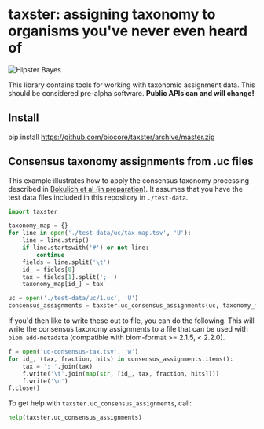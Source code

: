 taxster: assigning taxonomy to organisms you've never even heard of 
===================================================================

![Hipster Bayes](http://i.imgur.com/lyUCFzB.png)

This library contains tools for working with taxonomic assignment data. This should be considered pre-alpha software. **Public APIs can and will change!**

Install
-------

pip install https://github.com/biocore/taxster/archive/master.zip

Consensus taxonomy assignments from .uc files
---------------------------------------------

This example illustrates how to apply the consensus taxonomy processing described in [Bokulich et al (in preparation)](https://peerj.com/preprints/934/). It assumes that you have the test data files included in this repository in ``./test-data``.

```python
import taxster

taxonomy_map = {}
for line in open('./test-data/uc/tax-map.tsv', 'U'):
    line = line.strip()
    if line.startswith('#') or not line:
        continue
    fields = line.split('\t')
    id_ = fields[0]
    tax = fields[1].split('; ')
    taxonomy_map[id_] = tax

uc = open('./test-data/uc/1.uc', 'U')
consensus_assignments = taxster.uc_consensus_assignments(uc, taxonomy_map)
```

If you'd then like to write these out to file, you can do the following. This will write the consensus taxonomy assignments to a file that can be used with ``biom add-metadata`` (compatible with biom-format >= 2.1.5, < 2.2.0).

```python
f = open('uc-consensus-tax.tsv', 'w')
for id_, (tax, fraction, hits) in consensus_assignments.items():
    tax = '; '.join(tax)
    f.write('\t'.join(map(str, [id_, tax, fraction, hits])))
    f.write('\n')
f.close()
```

To get help with ``taxster.uc_consensus_assignments``, call:

```python
help(taxster.uc_consensus_assignments)
```
